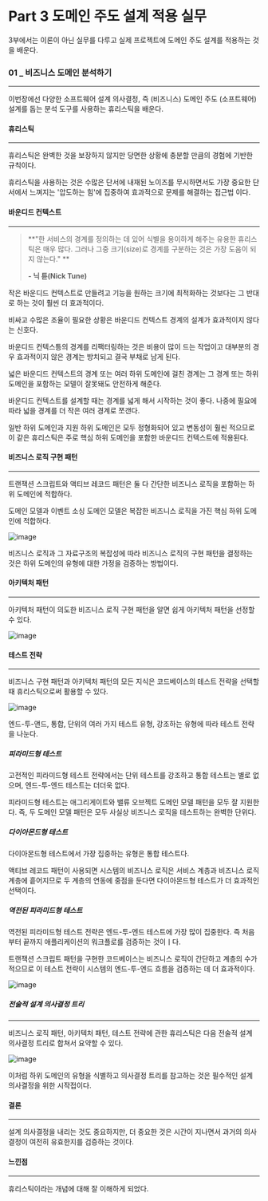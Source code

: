 # Part 3 도메인 주도 설계 적용 실무

3부에서는 이론이 아닌 실무를 다루고 실제 프로젝트에 도메인 주도 설계를 적용하는 것을 배운다.

### 01 _ 비즈니스 도메인 분석하기

---

이번장에선 다양한 소프트웨어 설계 의사결정, 즉 (비즈니스) 도메인 주도 (소프트웨어) 설계를 돕는 분석 도구를 사용하는 휴리스틱을 배운다.

#### 휴리스틱

---

휴리스틱은 완벽한 것을 보장하지 않지만 당면한 상황에 충분할 만큼의 경험에 기반한 규칙이다.

휴리스틱을 사용하는 것은 수많은 단서에 내재된 노이즈를 무시하면서도 가장 중요한 단서에서 느껴지는 '압도하는 힘'에 집중하여 효과적으로 문제를 해결하는 접근법 이다.



#### 바운디드 컨텍스트

---

>  **"한 서비스의 경계를 정의하는 데 있어 식별을 용이하게 해주는 유용한 휴리스틱은 매우 많다. 그러나 그중 크기(size)로 경계를 구분하는 것은 가장 도움이 되지 않는다." **
>
> **- 닉 튠(Nick Tune)**

작은 바운디드 컨텍스트로 만들려고 기능을 원하는 크기에 최적화하는 것보다는 그 반대로 하는 것이 훨씬 더 효과적이다.

비싸고 수많은 조율이 필요한 상황은 바운디드 컨텍스트 경계의 설계가 효과적이지 않다는 신호다.

바운디드 컨텍스틍의 경계를 리팩터링하는 것은 비용이 많이 드는 작업이고 대부분의 경우 효과적이지 않은 경계는 방치되고 결국 부채로 남게 된다.



넓은 바운디드 컨텍스트의 경계 또는 여러 하위 도메인에 걸친 경계는 그 경계 또는 하위 도메인을 포함하는 모델이 잘못돼도 안전하게 해준다.

바운디드 컨텍스트를 설계할 때는 경계를 넓게 해서 시작하는 것이 좋다. 나중에 필요에 따라 넓을 경계를 더 작은 여러 경계로 쪼갠다.

일반 하위 도메인과 지원 하위 도메인은 모두 정형화되어 있고 변동성이 훨씬 적으므로 이 같은 휴리스틱은 주로 핵심 하위 도메인을 포함한 바운디드 컨텍스트에 적용된다.



#### 비즈니스 로직 구현 패턴

----

트랜잭션 스크립트와 액티브 레코드 패턴은 둘 다 간단한 비즈니스 로직을 포함하는 하위 도메인에 적합하다.

도메인 모델과 이벤트 소싱 도메인 모델은 복잡한 비즈니스 로직을 가진 핵심 하위 도메인에 적합하다.

![image](https://user-images.githubusercontent.com/80652992/185721535-44741237-b255-47d7-afe9-4a23bf946334.png)

비즈니스 로직과 그 자료구조의 복잡성에 따라 비즈니스 로직의 구현 패턴을 결정하는 것은 하위 도메인의 유형에 대한 가정을 검증하는 방법이다.



#### 아키텍처 패턴

---

아키텍처 패턴이 의도한 비즈니스 로직 구현 패턴을 알면 쉽게 아키텍처 패턴을 선정할 수 있다.

![image](https://user-images.githubusercontent.com/80652992/185721566-2e60cf4c-f5bc-451a-a357-ac844cc188e1.png)



#### 테스트 전략

---

비즈니스 구현 패턴과 아키텍처 패턴의 모든 지식은 코드베이스의 테스트 전략을 선택할 때 휴리스틱으로써 활용할 수 있다.

![image](https://user-images.githubusercontent.com/80652992/185721588-e28a14f8-1811-4511-9de9-2d59753f2dd0.png)

엔드-투-앤드, 통합, 단위의 여러 가지 테스트 유형, 강조하는 유형에 따라 테스트 전략을 나눈다.

##### 피라미드형 테스트

고전적인 피라미드형 테스트 전략에서는 단위 테스트를 강조하고 통합 테스트는 별로 없으며, 엔드-투-엔드 테스트는 더더욱 없다.

피라미드형 테스트는 애그리게이트와 밸류 오브젝트 도메인 모델 패턴을 모두 잘 지원한다. 즉, 두 도메인 모델 패턴은 모두 사실상 비즈니스 로직을 테스트하는 완벽한 단위다.

##### 다이아몬드형 테스트

다이아몬드형 테스트에서 가장 집중하는 유형은 통합 테스트다.

액티브 레코드 패턴이 사용되면 시스템의 비즈니스 로직은 서비스 계층과 비즈니스 로직 계층에 흩어지므로 두 계층의 연동에 중점을 둔다면 다이아몬드형 테스트가 더 효과적인 선택이다.

##### 역전된 피라미드형 테스트

역전된 피라미드형 테스트 전략은 엔드-투-엔드 테스트에 가장 많이 집중한다. 즉 처음부터 끝까지 애플리케이션의 워크플로를 검증하는 것이ㅣ다.

트랜잭션 스크립트 패턴을 구현한 코드베이스는 비즈니스 로직이 간단하고 계층의 수가 적으므로 이 테스트 전략이 시스템의 엔드-투-엔드 흐름을 검증하는 데 더 효과적이다.

![image](https://user-images.githubusercontent.com/80652992/185721827-8b5c2f86-855d-4bae-96c5-45f250b3cef6.png)

##### 전술적 설계 의사결정 트리

---

비즈니스 로직 패턴, 아키텍처 패턴, 테스트 전략에 관한 휴리스틱은 다음 전술적 설계 의사결정 트리로 합쳐서 요약할 수 있다.

![image](https://user-images.githubusercontent.com/80652992/185721848-fa54230c-23e5-449b-a87d-dc732ff964a4.png)

이처럼 하위 도메인의 유형을 식별하고 의사결정 트리를 참고하는 것은 필수적인 설계 의사결정을 위한 시작접이다.



#### 결론

---

설계 의사결정을 내리는 것도 중요하지만, 더 중요한 것은 시간이 지나면서 과거의 의사결정이 여전히 유효한지를 검증하는 것이다.



#### 느낀점

---

휴리스틱이라는 개념에 대해 잘 이해하게 되었다.